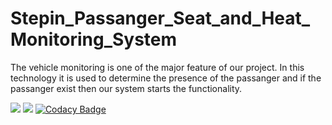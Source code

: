 # Stepin_Passanger_Seat_and_Heat_Monitoring_System

The vehicle monitoring is one of the major feature of our project.
In this technology it is used to determine the presence of the passanger
and if the passanger exist then our system starts the functionality.

![](https://www.code-inspector.com/project/28718/score/svg)
![](https://www.code-inspector.com/project/28718/status/svg)
[![Codacy Badge](https://app.codacy.com/project/badge/Grade/a4737762c5b146f3b3c0cabe8c71334d)](https://www.codacy.com/gh/sanjaynetagal/Stepin_Passanger_Seat_and_Heat_Monitoring_System/dashboard?utm_source=github.com&amp;utm_medium=referral&amp;utm_content=sanjaynetagal/Stepin_Passanger_Seat_and_Heat_Monitoring_System&amp;utm_campaign=Badge_Grade)
